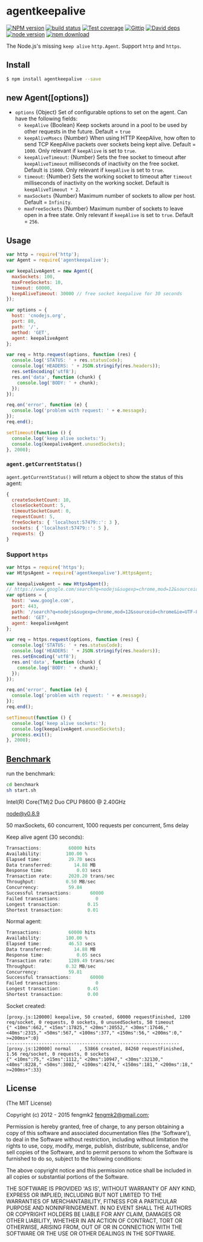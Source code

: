 # agentkeepalive

[![NPM version][npm-image]][npm-url]
[![build status][travis-image]][travis-url]
[![Test coverage][coveralls-image]][coveralls-url]
[![Gittip][gittip-image]][gittip-url]
[![David deps][david-image]][david-url]
[![node version][node-image]][node-url]
[![npm download][download-image]][download-url]

[npm-image]: https://img.shields.io/npm/v/agentkeepalive.svg?style=flat
[npm-url]: https://npmjs.org/package/agentkeepalive
[travis-image]: https://img.shields.io/travis/node-modules/agentkeepalive.svg?style=flat
[travis-url]: https://travis-ci.org/node-modules/agentkeepalive
[coveralls-image]: https://img.shields.io/coveralls/node-modules/agentkeepalive.svg?style=flat
[coveralls-url]: https://coveralls.io/r/node-modules/agentkeepalive?branch=master
[gittip-image]: https://img.shields.io/gittip/fengmk2.svg?style=flat
[gittip-url]: https://www.gittip.com/fengmk2/
[david-image]: https://img.shields.io/david/node-modules/agentkeepalive.svg?style=flat
[david-url]: https://david-dm.org/node-modules/agentkeepalive
[node-image]: https://img.shields.io/badge/node.js-%3E=_0.11-green.svg?style=flat-square
[node-url]: http://nodejs.org/download/
[download-image]: https://img.shields.io/npm/dm/agentkeepalive.svg?style=flat-square
[download-url]: https://npmjs.org/package/agentkeepalive

The Node.js's missing `keep alive` `http.Agent`. Support `http` and `https`.

## Install

```bash
$ npm install agentkeepalive --save
```

## new Agent([options])

* `options` {Object} Set of configurable options to set on the agent.
  Can have the following fields:
  * `keepAlive` {Boolean} Keep sockets around in a pool to be used by
    other requests in the future. Default = `true`
  * `keepAliveMsecs` {Number} When using HTTP KeepAlive, how often
    to send TCP KeepAlive packets over sockets being kept alive.
    Default = `1000`.  Only relevant if `keepAlive` is set to `true`.
  * `keepAliveTimeout`: {Number} Sets the free socket to timeout
    after `keepAliveTimeout` milliseconds of inactivity on the free socket.
    Default is `15000`.
    Only relevant if `keepAlive` is set to `true`.
  * `timeout`: {Number} Sets the working socket to timeout
    after `timeout` milliseconds of inactivity on the working socket.
    Default is `keepAliveTimeout * 2`.
  * `maxSockets` {Number} Maximum number of sockets to allow per
    host. Default = `Infinity`.
  * `maxFreeSockets` {Number} Maximum number of sockets to leave open
    in a free state. Only relevant if `keepAlive` is set to `true`.
    Default = `256`.

## Usage

```js
var http = require('http');
var Agent = require('agentkeepalive');

var keepaliveAgent = new Agent({
  maxSockets: 100,
  maxFreeSockets: 10,
  timeout: 60000,
  keepAliveTimeout: 30000 // free socket keepalive for 30 seconds
});

var options = {
  host: 'cnodejs.org',
  port: 80,
  path: '/',
  method: 'GET',
  agent: keepaliveAgent
};

var req = http.request(options, function (res) {
  console.log('STATUS: ' + res.statusCode);
  console.log('HEADERS: ' + JSON.stringify(res.headers));
  res.setEncoding('utf8');
  res.on('data', function (chunk) {
    console.log('BODY: ' + chunk);
  });
});

req.on('error', function (e) {
  console.log('problem with request: ' + e.message);
});
req.end();

setTimeout(function () {
  console.log('keep alive sockets:');
  console.log(keepaliveAgent.unusedSockets);
}, 2000);

```

### `agent.getCurrentStatus()`

`agent.getCurrentStatus()` will return a object to show the status of this agent:

```js
{
  createSocketCount: 10,
  closeSocketCount: 5,
  timeoutSocketCount: 0,
  requestCount: 5,
  freeSockets: { 'localhost:57479::': 3 },
  sockets: { 'localhost:57479::': 5 },
  requests: {}
}
```

### Support `https`

```js
var https = require('https');
var HttpsAgent = require('agentkeepalive').HttpsAgent;

var keepaliveAgent = new HttpsAgent();
// https://www.google.com/search?q=nodejs&sugexp=chrome,mod=12&sourceid=chrome&ie=UTF-8
var options = {
  host: 'www.google.com',
  port: 443,
  path: '/search?q=nodejs&sugexp=chrome,mod=12&sourceid=chrome&ie=UTF-8',
  method: 'GET',
  agent: keepaliveAgent
};

var req = https.request(options, function (res) {
  console.log('STATUS: ' + res.statusCode);
  console.log('HEADERS: ' + JSON.stringify(res.headers));
  res.setEncoding('utf8');
  res.on('data', function (chunk) {
    console.log('BODY: ' + chunk);
  });
});

req.on('error', function (e) {
  console.log('problem with request: ' + e.message);
});
req.end();

setTimeout(function () {
  console.log('keep alive sockets:');
  console.log(keepaliveAgent.unusedSockets);
  process.exit();
}, 2000);
```

## [Benchmark](https://github.com/node-modules/agentkeepalive/tree/master/benchmark)

run the benchmark:

```bash
cd benchmark
sh start.sh
```

Intel(R) Core(TM)2 Duo CPU     P8600  @ 2.40GHz

node@v0.8.9

50 maxSockets, 60 concurrent, 1000 requests per concurrent, 5ms delay

Keep alive agent (30 seconds):

```js
Transactions:          60000 hits
Availability:         100.00 %
Elapsed time:          29.70 secs
Data transferred:        14.88 MB
Response time:            0.03 secs
Transaction rate:      2020.20 trans/sec
Throughput:           0.50 MB/sec
Concurrency:           59.84
Successful transactions:       60000
Failed transactions:             0
Longest transaction:          0.15
Shortest transaction:         0.01
```

Normal agent:

```js
Transactions:          60000 hits
Availability:         100.00 %
Elapsed time:          46.53 secs
Data transferred:        14.88 MB
Response time:            0.05 secs
Transaction rate:      1289.49 trans/sec
Throughput:           0.32 MB/sec
Concurrency:           59.81
Successful transactions:       60000
Failed transactions:             0
Longest transaction:          0.45
Shortest transaction:         0.00
```

Socket created:

```
[proxy.js:120000] keepalive, 50 created, 60000 requestFinished, 1200 req/socket, 0 requests, 0 sockets, 0 unusedSockets, 50 timeout
{" <10ms":662," <15ms":17825," <20ms":20552," <30ms":17646," <40ms":2315," <50ms":567," <100ms":377," <150ms":56," <200ms":0," >=200ms+":0}
----------------------------------------------------------------
[proxy.js:120000] normal   , 53866 created, 84260 requestFinished, 1.56 req/socket, 0 requests, 0 sockets
{" <10ms":75," <15ms":1112," <20ms":10947," <30ms":32130," <40ms":8228," <50ms":3002," <100ms":4274," <150ms":181," <200ms":18," >=200ms+":33}
```

## License

(The MIT License)

Copyright (c) 2012 - 2015 fengmk2 <fengmk2@gmail.com>;

Permission is hereby granted, free of charge, to any person obtaining
a copy of this software and associated documentation files (the
'Software'), to deal in the Software without restriction, including
without limitation the rights to use, copy, modify, merge, publish,
distribute, sublicense, and/or sell copies of the Software, and to
permit persons to whom the Software is furnished to do so, subject to
the following conditions:

The above copyright notice and this permission notice shall be
included in all copies or substantial portions of the Software.

THE SOFTWARE IS PROVIDED 'AS IS', WITHOUT WARRANTY OF ANY KIND,
EXPRESS OR IMPLIED, INCLUDING BUT NOT LIMITED TO THE WARRANTIES OF
MERCHANTABILITY, FITNESS FOR A PARTICULAR PURPOSE AND NONINFRINGEMENT.
IN NO EVENT SHALL THE AUTHORS OR COPYRIGHT HOLDERS BE LIABLE FOR ANY
CLAIM, DAMAGES OR OTHER LIABILITY, WHETHER IN AN ACTION OF CONTRACT,
TORT OR OTHERWISE, ARISING FROM, OUT OF OR IN CONNECTION WITH THE
SOFTWARE OR THE USE OR OTHER DEALINGS IN THE SOFTWARE.
